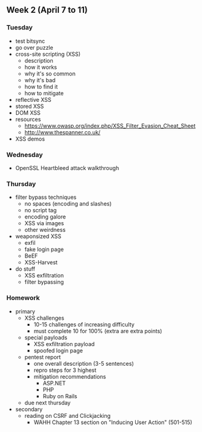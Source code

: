 ## Week 2 (April 7 to 11)
### Tuesday
- test bitsync
- go over puzzle
- cross-site scripting (XSS)
	- description
	- how it works
	- why it's so common
	- why it's bad
	- how to find it
	- how to mitigate
- reflective XSS
- stored XSS
- DOM XSS
- resources
	- https://www.owasp.org/index.php/XSS_Filter_Evasion_Cheat_Sheet
	- http://www.thespanner.co.uk/
- XSS demos

### Wednesday
- OpenSSL Heartbleed attack walkthrough

### Thursday
- filter bypass techniques
	- no spaces (encoding and slashes)
	- no script tag
	- encoding galore
	- XSS via images
	- other weirdness
- weaponsized XSS
	- exfil
	- fake login page
	- BeEF
	- XSS-Harvest
- do stuff
	- XSS exfiltration
	- filter bypassing

### Homework
- primary
	- XSS challenges
		- 10-15 challenges of increasing difficulty
		- must complete 10 for 100% (extra are extra points)
	- special payloads
		- XSS exfiltration payload
		- spoofed login page
	- pentest report
		- one overall description (3-5 sentences)
		- repro steps for 3 highest
		- mitigation recommendations
			- ASP.NET
			- PHP
			- Ruby on Rails
	- due next thursday
- secondary
	- reading on CSRF and Clickjacking
		- WAHH Chapter 13 section on "Inducing User Action" (501-515)